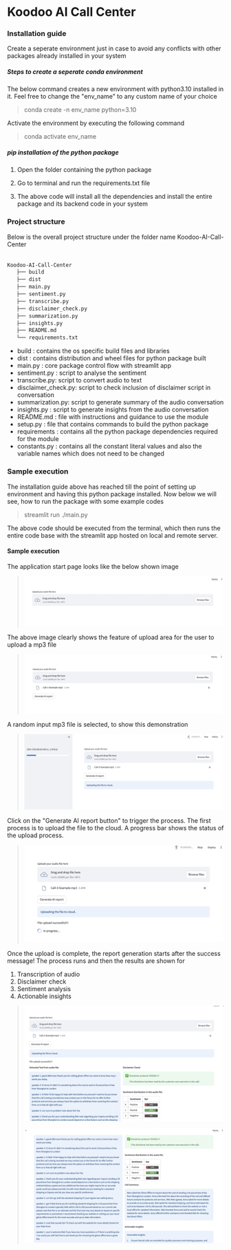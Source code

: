 # Koodoo AI Call Center
### Installation guide

Create a seperate environment just in case to avoid any conflicts with other packages already installed in your system

##### Steps to create a seperate conda environment
The below command creates a new environment with python3.10 installed in it. 
Feel free to change the "env_name" to any custom name of your choice

>conda create -n env_name python=3.10

Activate the environment by executing the following command

> conda activate env_name

##### pip installation of the python package

1. Open the folder containing the python package

2. Go to terminal and run the requirements.txt file
   
3. The above code will install all the dependencies and install the entire package and its backend code in your system

### Project structure

Below is the overall project structure under the folder name Koodoo-AI-Call-Center
```bash

Koodoo-AI-Call-Center
   ├── build
   ├── dist
   ├── main.py
   ├── sentiment.py
   ├── transcribe.py
   ├── disclaimer_check.py
   ├── summarization.py
   ├── insights.py 
   ├── README.md
   └── requirements.txt
```

- build        :  contains the os specific build files and libraries
- dist         :  contains distribution and wheel files for python package built 
- main.py      :  core package control flow with streamlit app 
- sentiment.py :  script to analyse the sentiment
- transcribe.py:  script to convert audio to text 
- disclaimer_check.py: script to check inclusion of disclaimer script in conversation
- summarization.py: script to generate summary of the audio conversation
- insights.py  :  script to generate insights from the audio conversation
- README.md    :  file with instructions and guidance to use the module
- setup.py     :  file that contains commands to build the python package
- requirements :  contains all the python package dependencies required for the module
- constants.py : contains all the constant literal values and also the variable names which does not need to be changed

### Sample execution

The installation guide above has reached till the point of setting up environment and having this python package installed.
Now below we will see, how to run the package with some example codes

> streamlit run ./main.py

The above code should be executed from the terminal, which then runs the entire code base 
with the streamlit app hosted on local and remote server. 

#### Sample execution
The application start page looks like the below shown image

>![img.png](./resources/zero.jpeg)

The above image clearly shows the feature of upload area for the user to upload a mp3 file

>![img.png](./resources/first.jpeg)

A random input mp3 file is selected, to show this demonstration

>![img.png](./resources/second.jpeg)

Click on the "Generate AI report button" to trigger the process. The first process is
to upload the file to the cloud. A progress bar shows the status of the upload process.

>![img.png](./resources/third.jpeg)

Once the upload is complete, the report generation starts after the success message!
The process runs and then the results are shown for 
1. Transcription of audio
2. Disclaimer check
3. Sentiment analysis
4. Actionable insights

>![img.png](./resources/fourth.jpeg)
> 
>![img.png](./resources/fifth.jpeg)